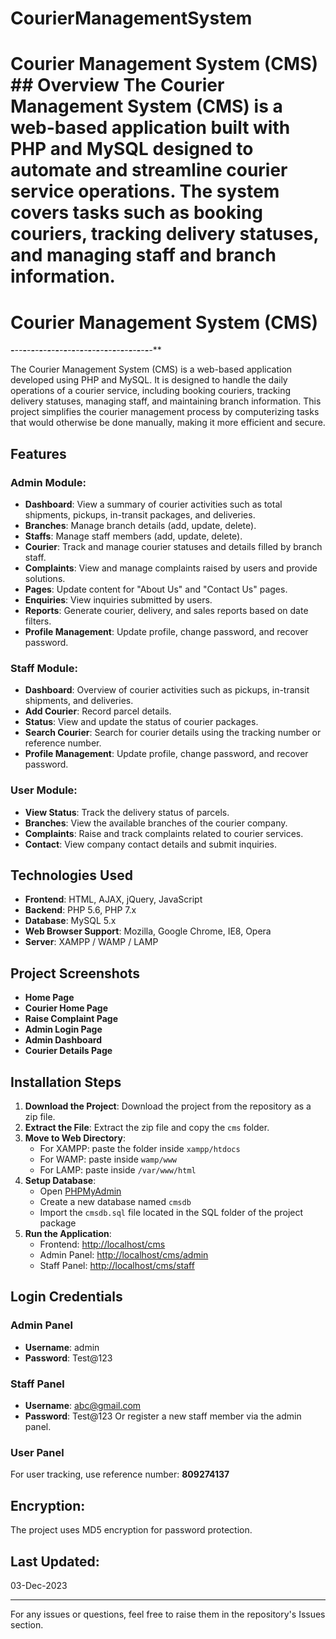 # CourierManagementSystem
# Courier Management System (CMS)  ## Overview  The **Courier Management System (CMS)** is a web-based application built with PHP and MySQL designed to automate and streamline courier service operations. The system covers tasks such as booking couriers, tracking delivery statuses, and managing staff and branch information. 
# Courier Management System (CMS)

**-***-**-***-**-***-**-***-**-***-**-***-**-***-**-***-**-***-**-***-**-***-**-***-**-***-**-***-**-***-**-***-**-***-**-***

The Courier Management System (CMS) is a web-based application developed using PHP and MySQL. It is designed to handle the daily operations of a courier service, including booking couriers, tracking delivery statuses, managing staff, and maintaining branch information. This project simplifies the courier management process by computerizing tasks that would otherwise be done manually, making it more efficient and secure.

## Features

### Admin Module:
- **Dashboard**: View a summary of courier activities such as total shipments, pickups, in-transit packages, and deliveries.
- **Branches**: Manage branch details (add, update, delete).
- **Staffs**: Manage staff members (add, update, delete).
- **Courier**: Track and manage courier statuses and details filled by branch staff.
- **Complaints**: View and manage complaints raised by users and provide solutions.
- **Pages**: Update content for "About Us" and "Contact Us" pages.
- **Enquiries**: View inquiries submitted by users.
- **Reports**: Generate courier, delivery, and sales reports based on date filters.
- **Profile Management**: Update profile, change password, and recover password.

### Staff Module:
- **Dashboard**: Overview of courier activities such as pickups, in-transit shipments, and deliveries.
- **Add Courier**: Record parcel details.
- **Status**: View and update the status of courier packages.
- **Search Courier**: Search for courier details using the tracking number or reference number.
- **Profile Management**: Update profile, change password, and recover password.

### User Module:
- **View Status**: Track the delivery status of parcels.
- **Branches**: View the available branches of the courier company.
- **Complaints**: Raise and track complaints related to courier services.
- **Contact**: View company contact details and submit inquiries.

## Technologies Used
- **Frontend**: HTML, AJAX, jQuery, JavaScript
- **Backend**: PHP 5.6, PHP 7.x
- **Database**: MySQL 5.x
- **Web Browser Support**: Mozilla, Google Chrome, IE8, Opera
- **Server**: XAMPP / WAMP / LAMP

## Project Screenshots
- **Home Page**
- **Courier Home Page**
- **Raise Complaint Page**
- **Admin Login Page**
- **Admin Dashboard**
- **Courier Details Page**

## Installation Steps

1. **Download the Project**: Download the project from the repository as a zip file.
2. **Extract the File**: Extract the zip file and copy the `cms` folder.
3. **Move to Web Directory**: 
    - For XAMPP: paste the folder inside `xampp/htdocs`
    - For WAMP: paste inside `wamp/www`
    - For LAMP: paste inside `/var/www/html`
4. **Setup Database**:
    - Open [PHPMyAdmin](http://localhost/phpmyadmin)
    - Create a new database named `cmsdb`
    - Import the `cmsdb.sql` file located in the SQL folder of the project package
5. **Run the Application**:
    - Frontend: [http://localhost/cms](http://localhost/cms)
    - Admin Panel: [http://localhost/cms/admin](http://localhost/cms/admin)
    - Staff Panel: [http://localhost/cms/staff](http://localhost/cms/staff)

## Login Credentials

### Admin Panel
- **Username**: admin
- **Password**: Test@123

### Staff Panel
- **Username**: abc@gmail.com
- **Password**: Test@123
  Or register a new staff member via the admin panel.

### User Panel
For user tracking, use reference number: **809274137**

## Encryption:
The project uses MD5 encryption for password protection.

## Last Updated:
03-Dec-2023

---

For any issues or questions, feel free to raise them in the repository's Issues section.

